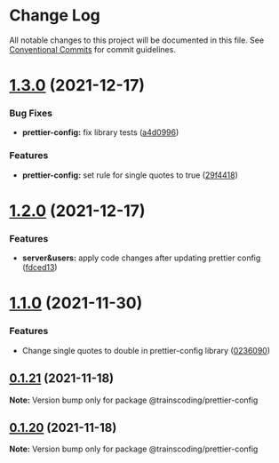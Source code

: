 # Change Log

All notable changes to this project will be documented in this file.
See [Conventional Commits](https://conventionalcommits.org) for commit guidelines.

# [1.3.0](https://github.com/MasterCloudApps-Projects/trainscoding/compare/@trainscoding/prettier-config@1.2.0...@trainscoding/prettier-config@1.3.0) (2021-12-17)


### Bug Fixes

* **prettier-config:** fix library tests ([a4d0996](https://github.com/MasterCloudApps-Projects/trainscoding/commit/a4d09963c0bd83dd44a17e27ccede6a29f02427f))


### Features

* **prettier-config:** set rule for single quotes to true ([29f4418](https://github.com/MasterCloudApps-Projects/trainscoding/commit/29f4418511b569d4cd65d868e25a6444ab323a5f))





# [1.2.0](https://github.com/MasterCloudApps-Projects/trainscoding/compare/@trainscoding/prettier-config@1.1.0...@trainscoding/prettier-config@1.2.0) (2021-12-17)


### Features

* **server&users:** apply code changes after updating prettier config ([fdced13](https://github.com/MasterCloudApps-Projects/trainscoding/commit/fdced13ea97f1d407a50996b3b1fe9f6cabf5893))





# [1.1.0](https://github.com/MasterCloudApps-Projects/trainscoding/compare/@trainscoding/prettier-config@1.0.0...@trainscoding/prettier-config@1.1.0) (2021-11-30)


### Features

* Change single quotes to double in prettier-config library ([0236090](https://github.com/MasterCloudApps-Projects/trainscoding/commit/0236090fa7f577b8a8fd1114a81d911e54198fc3))





## [0.1.21](https://github.com/MasterCloudApps-Projects/trainscoding/compare/@trainscoding/prettier-config@0.1.20...@trainscoding/prettier-config@0.1.21) (2021-11-18)

**Note:** Version bump only for package @trainscoding/prettier-config





## [0.1.20](https://github.com/MasterCloudApps-Projects/trainscoding/compare/@trainscoding/prettier-config@0.1.19...@trainscoding/prettier-config@0.1.20) (2021-11-18)

**Note:** Version bump only for package @trainscoding/prettier-config
